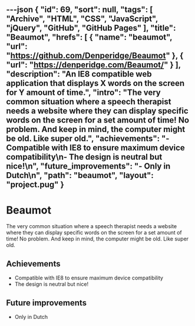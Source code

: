 ---json
{
"id": 69,
"sort": null,
"tags": [
"Archive",
"HTML",
"CSS",
"JavaScript",
"jQuery",
"GitHub",
"GitHub Pages"
],
"title": "Beaumot",
"hrefs": [
{
"name": "beaumot",
"url": "https://github.com/Denperidge/Beaumot"
},
{
"url": "https://denperidge.com/Beaumot/"
}
],
"description": "An IE8 compatible web application that displays X words on the screen for Y amount of time.",
"intro": "The very common situation where a speech therapist needs a website where they can display specific words on the screen for a set amount of time! No problem. And keep in mind, the computer might be old. Like super old.",
"achievements": "- Compatible with IE8 to ensure maximum device compatibility\n- The design is neutral but nice!\n",
"future_improvements": "- Only in Dutch\n",
"path": "beaumot",
"layout": "project.pug"
}
---
# Beaumot
The very common situation where a speech therapist needs a website where they can display specific words on the screen for a set amount of time! No problem. And keep in mind, the computer might be old. Like super old.

## Achievements
- Compatible with IE8 to ensure maximum device compatibility
- The design is neutral but nice!


## Future improvements
- Only in Dutch


